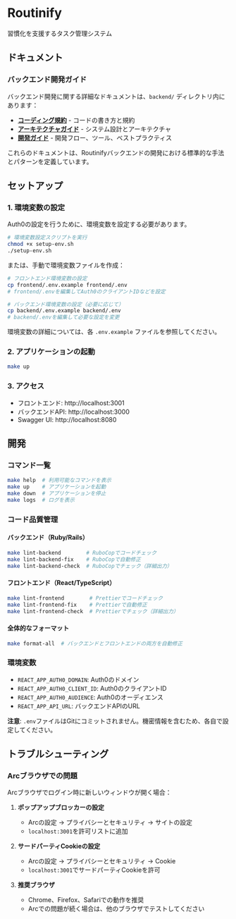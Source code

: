 # Routinify

習慣化を支援するタスク管理システム

## ドキュメント

### バックエンド開発ガイド
バックエンド開発に関する詳細なドキュメントは、`backend/` ディレクトリ内にあります：

- **[コーディング規約](backend/CODING_STANDARDS.md)** - コードの書き方と規約
- **[アーキテクチャガイド](backend/ARCHITECTURE_GUIDE.md)** - システム設計とアーキテクチャ
- **[開発ガイド](backend/DEVELOPMENT_GUIDE.md)** - 開発フロー、ツール、ベストプラクティス

これらのドキュメントは、Routinifyバックエンドの開発における標準的な手法とパターンを定義しています。

## セットアップ

### 1. 環境変数の設定

Auth0の設定を行うために、環境変数を設定する必要があります。

```bash
# 環境変数設定スクリプトを実行
chmod +x setup-env.sh
./setup-env.sh
```

または、手動で環境変数ファイルを作成：

```bash
# フロントエンド環境変数の設定
cp frontend/.env.example frontend/.env
# frontend/.envを編集してAuth0のクライアントIDなどを設定

# バックエンド環境変数の設定（必要に応じて）
cp backend/.env.example backend/.env
# backend/.envを編集して必要な設定を変更
```

環境変数の詳細については、各 `.env.example` ファイルを参照してください。

### 2. アプリケーションの起動

```bash
make up
```

### 3. アクセス

- フロントエンド: http://localhost:3001
- バックエンドAPI: http://localhost:3000
- Swagger UI: http://localhost:8080

## 開発

### コマンド一覧

```bash
make help  # 利用可能なコマンドを表示
make up    # アプリケーションを起動
make down  # アプリケーションを停止
make logs  # ログを表示
```

### コード品質管理

#### バックエンド（Ruby/Rails）
```bash
make lint-backend        # RuboCopでコードチェック
make lint-backend-fix    # RuboCopで自動修正
make lint-backend-check  # RuboCopでチェック（詳細出力）
```

#### フロントエンド（React/TypeScript）
```bash
make lint-frontend        # Prettierでコードチェック
make lint-frontend-fix    # Prettierで自動修正
make lint-frontend-check  # Prettierでチェック（詳細出力）
```

#### 全体的なフォーマット
```bash
make format-all  # バックエンドとフロントエンドの両方を自動修正
```

### 環境変数

- `REACT_APP_AUTH0_DOMAIN`: Auth0のドメイン
- `REACT_APP_AUTH0_CLIENT_ID`: Auth0のクライアントID
- `REACT_APP_AUTH0_AUDIENCE`: Auth0のオーディエンス
- `REACT_APP_API_URL`: バックエンドAPIのURL

**注意**: `.env`ファイルはGitにコミットされません。機密情報を含むため、各自で設定してください。

## トラブルシューティング

### Arcブラウザでの問題

Arcブラウザでログイン時に新しいウィンドウが開く場合：

1. **ポップアップブロッカーの設定**
   - Arcの設定 → プライバシーとセキュリティ → サイトの設定
   - `localhost:3001`を許可リストに追加

2. **サードパーティCookieの設定**
   - Arcの設定 → プライバシーとセキュリティ → Cookie
   - `localhost:3001`でサードパーティCookieを許可

3. **推奨ブラウザ**
   - Chrome、Firefox、Safariでの動作を推奨
   - Arcでの問題が続く場合は、他のブラウザでテストしてください
